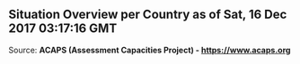 ## Situation Overview per Country as of Sat, 16 Dec 2017 03:17:16 GMT

Source: **ACAPS (Assessment Capacities Project) - https://www.acaps.org**